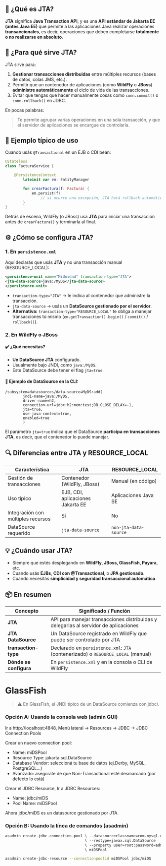 ## 🧠 ¿Qué es JTA?

**JTA** significa **Java Transaction API**, y es una **API estándar de Jakarta EE (antes Java
EE)** que permite a las aplicaciones Java realizar operaciones **transaccionales**, es decir,
operaciones que deben completarse **totalmente o no realizarse en absoluto**.

## 🧩 ¿Para qué sirve JTA?

JTA sirve para:

1. **Gestionar transacciones distribuidas** entre múltiples recursos (bases de datos, colas
   JMS, etc.).
2. Permitir que un contenedor de aplicaciones (como **WildFly** o **JBoss**) **administre
   automáticamente** el ciclo de vida de las transacciones.
3. Evitar que tengas que hacer manualmente cosas como `conn.commit()` o `conn.rollback()` en
   JDBC.

En pocas palabras:

> Te permite agrupar varias operaciones en una sola transacción, y que el servidor de aplicaciones se encargue de controlarla.

## 🧪 Ejemplo típico de uso

Cuando usás `@Transactional` en un EJB o CDI bean:

```kotlin
@Stateless
class FacturaService {

    @PersistenceContext
        lateinit var em: EntityManager

        fun crearFactura(f: Factura) {
            em.persist(f)
                // si ocurre una excepción, JTA hará rollback automático
        }
}
```

Detrás de escena, WildFly (o JBoss) usa **JTA** para iniciar una transacción antes de
`crearFactura()` y terminarla al final.

## ⚙️ ¿Cómo se configura JTA?

### 1. En `persistence.xml`

Aquí declarás que usás **JTA** y no una transacción manual (RESOURCE\_LOCAL):

```xml
<persistence-unit name="MiUnidad" transaction-type="JTA">
<jta-data-source>java:/MyDS</jta-data-source>
</persistence-unit>
```

* `transaction-type="JTA"` → le indica al contenedor que administre la transacción.
* `jta-data-source` → usás un **DataSource gestionado por el servidor**.
* **Alternativa:** `transaction-type="RESOURCE_LOCAL"` te obliga a manejar transacciones tú
  mismo (`em.getTransaction().begin()` / `commit()` / `rollback()`).

### 2. En WildFly o JBoss

#### ✔️ ¿Qué necesitas?

* **Un DataSource JTA** configurado.
* Usualmente bajo JNDI, como `java:/MyDS`.
* Este DataSource debe tener el flag `jta=true`.

#### 📍 Ejemplo de DataSource en la CLI:

```cli
/subsystem=datasources/data-source=MyDS:add(
        jndi-name=java:/MyDS,
        driver-name=h2,
        connection-url=jdbc:h2:mem:test;DB_CLOSE_DELAY=-1,
        jta=true,
        use-java-context=true,
        enabled=true
        )
```

El parámetro `jta=true` indica que el DataSource **participa en transacciones JTA**, es decir,
que el contenedor lo puede manejar.

## 🔍 Diferencias entre JTA y RESOURCE\_LOCAL

| Característica                     | JTA                               | RESOURCE\_LOCAL       |
| ---------------------------------- | --------------------------------- | --------------------- |
| Gestión de transacciones           | Contenedor (WildFly, JBoss)       | Manual (en código)    |
| Uso típico                         | EJB, CDI, aplicaciones Jakarta EE | Aplicaciones Java SE  |
| Integración con múltiples recursos | Sí                                | No                    |
| DataSource requerido               | `jta-data-source`                 | `non-jta-data-source` |

## 💡 ¿Cuándo usar JTA?

* Siempre que estés desplegando en **WildFly, JBoss, GlassFish, Payara**, etc.
* Cuando usás **EJBs**, **CDI con @Transactional**, o **JPA gestionado**.
* Cuando necesitás **simplicidad y seguridad transaccional automática**.

## 📦 En resumen

| Concepto               | Significado / Función                                                                |
| ---------------------- | ------------------------------------------------------------------------------------ |
| **JTA**                | API para manejar transacciones distribuidas y delegarlas al servidor de aplicaciones |
| **JTA DataSource**     | Un DataSource registrado en WildFly que puede ser controlado por JTA                 |
| **transaction-type**   | Declarado en `persistence.xml`: `JTA` (contenerizado) o `RESOURCE_LOCAL` (manual)    |
| **Dónde se configura** | En `persistence.xml` y en la consola o CLI de WildFly                                |

# GlassFish

> ⚠️ En GlassFish, el JNDI típico de un DataSource comienza con jdbc/.

### Opción A: Usando la consola web (admin GUI)

Ir a http://localhost:4848, Menú lateral → Resources → JDBC → JDBC Connection Pools

Crear un nuevo connection pool:
- Name:
  miDSPool
- Resource Type:
  jakarta.sql.DataSource
- Database Vendor:
  seleccioná tu base de datos (ej.Derby, MySQL, PostgreSQL...)
- Avanzado:
  asegurate de que Non-Transactional esté desmarcado (por defecto lo está)

Crear el JDBC Resource, Ir a JDBC Resources:
- Name:
  jdbc/miDS
- Pool Name:
  miDSPool

Ahora jdbc/miDS es un datasource gestionado por JTA.

### Opción B: Usando la línea de comandos (asadmin)

```bash
asadmin create-jdbc-connection-pool \ --datasourceclassname=com.mysql.cj.jdbc.MysqlDataSource 
                                    \ --restype=javax.sql.DataSource 
                                    \ --property user=root:password=admin:DatabaseName=midb:ServerName=localhost:port=3306 
                                    \ miDSPool

asadmin create-jdbc-resource --connectionpoolid miDSPool jdbc/miDS
```
